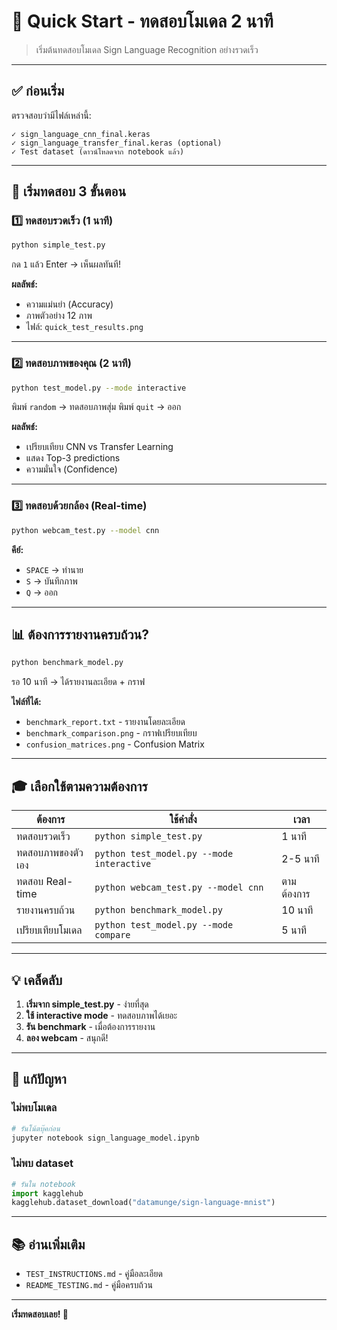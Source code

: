 # 🚀 Quick Start - ทดสอบโมเดล 2 นาที

> เริ่มต้นทดสอบโมเดล Sign Language Recognition อย่างรวดเร็ว

---

## ✅ ก่อนเริ่ม

ตรวจสอบว่ามีไฟล์เหล่านี้:
```
✓ sign_language_cnn_final.keras
✓ sign_language_transfer_final.keras (optional)
✓ Test dataset (ดาวน์โหลดจาก notebook แล้ว)
```

---

## 🎯 เริ่มทดสอบ 3 ขั้นตอน

### 1️⃣ ทดสอบรวดเร็ว (1 นาที)

```bash
python simple_test.py
```

กด `1` แล้ว Enter → เห็นผลทันที!

**ผลลัพธ์:**
- ความแม่นยำ (Accuracy)
- ภาพตัวอย่าง 12 ภาพ
- ไฟล์: `quick_test_results.png`

---

### 2️⃣ ทดสอบภาพของคุณ (2 นาที)

```bash
python test_model.py --mode interactive
```

พิมพ์ `random` → ทดสอบภาพสุ่ม
พิมพ์ `quit` → ออก

**ผลลัพธ์:**
- เปรียบเทียบ CNN vs Transfer Learning
- แสดง Top-3 predictions
- ความมั่นใจ (Confidence)

---

### 3️⃣ ทดสอบด้วยกล้อง (Real-time)

```bash
python webcam_test.py --model cnn
```

**คีย์:**
- `SPACE` → ทำนาย
- `S` → บันทึกภาพ
- `Q` → ออก

---

## 📊 ต้องการรายงานครบถ้วน?

```bash
python benchmark_model.py
```

รอ 10 นาที → ได้รายงานละเอียด + กราฟ

**ไฟล์ที่ได้:**
- `benchmark_report.txt` - รายงานโดยละเอียด
- `benchmark_comparison.png` - กราฟเปรียบเทียบ
- `confusion_matrices.png` - Confusion Matrix

---

## 🎓 เลือกใช้ตามความต้องการ

| ต้องการ | ใช้คำสั่ง | เวลา |
|---------|-----------|------|
| ทดสอบรวดเร็ว | `python simple_test.py` | 1 นาที |
| ทดสอบภาพของตัวเอง | `python test_model.py --mode interactive` | 2-5 นาที |
| ทดสอบ Real-time | `python webcam_test.py --model cnn` | ตามต้องการ |
| รายงานครบถ้วน | `python benchmark_model.py` | 10 นาที |
| เปรียบเทียบโมเดล | `python test_model.py --mode compare` | 5 นาที |

---

## 💡 เคล็ดลับ

1. **เริ่มจาก simple_test.py** - ง่ายที่สุด
2. **ใช้ interactive mode** - ทดสอบภาพได้เยอะ
3. **รัน benchmark** - เมื่อต้องการรายงาน
4. **ลอง webcam** - สนุกดี!

---

## 🔧 แก้ปัญหา

### ไม่พบโมเดล
```bash
# รันโน้ตบุ๊คก่อน
jupyter notebook sign_language_model.ipynb
```

### ไม่พบ dataset
```python
# รันใน notebook
import kagglehub
kagglehub.dataset_download("datamunge/sign-language-mnist")
```

---

## 📚 อ่านเพิ่มเติม

- `TEST_INSTRUCTIONS.md` - คู่มือละเอียด
- `README_TESTING.md` - คู่มือครบถ้วน

---

**เริ่มทดสอบเลย! 🎉**
